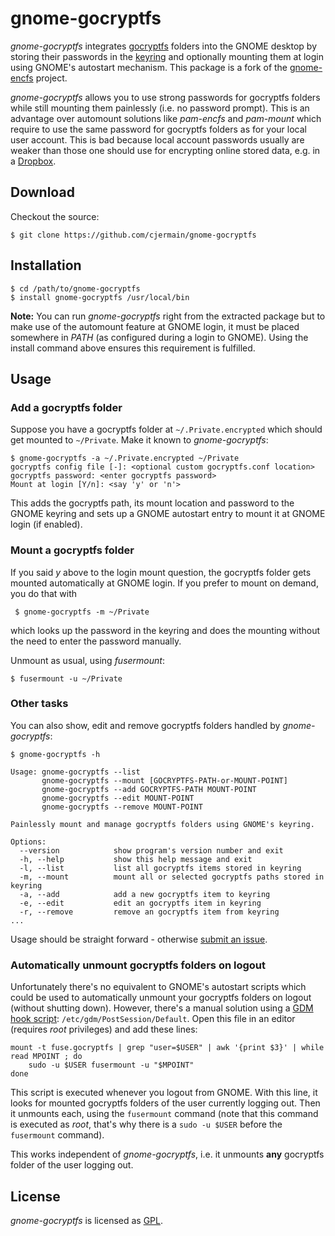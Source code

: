 gnome-gocryptfs
===============

*gnome-gocryptfs* integrates [gocryptfs][cfs] folders into the GNOME desktop by storing
their passwords in the [keyring][gkr] and optionally mounting them at login
using GNOME's autostart mechanism. This package is a fork of the [gnome-encfs][gef]
project.

*gnome-gocryptfs* allows you to use strong passwords for gocryptfs folders while still
mounting them painlessly (i.e. no password prompt).  This is an advantage over
automount solutions like *pam-encfs* and *pam-mount* which require to use the
same password for gocryptfs folders as for your local user account. This is bad
because local account passwords usually are weaker than those one should use
for encrypting online stored data, e.g. in a [Dropbox][dbx].

Download
--------

Checkout the source:

    $ git clone https://github.com/cjermain/gnome-gocryptfs

Installation
------------

    $ cd /path/to/gnome-gocryptfs
    $ install gnome-gocryptfs /usr/local/bin

**Note:** You can run *gnome-gocryptfs* right from the extracted package but to
make use of the automount feature at GNOME login, it must be placed somewhere
in *PATH* (as configured during a login to GNOME). Using the install command
above ensures this requirement is fulfilled.

Usage
-----

### Add a gocryptfs folder

Suppose you have a gocryptfs folder at `~/.Private.encrypted` which should get
mounted to `~/Private`. Make it known to *gnome-gocryptfs*:

    $ gnome-gocryptfs -a ~/.Private.encrypted ~/Private
    gocryptfs config file [-]: <optional custom gocryptfs.conf location>
    gocryptfs password: <enter gocryptfs password>
    Mount at login [Y/n]: <say 'y' or 'n'>

This adds the gocryptfs path, its mount location and password to the GNOME keyring
and sets up a GNOME autostart entry to mount it at GNOME login (if enabled).

### Mount a gocryptfs folder

If you said *y* above to the login mount question, the gocryptfs folder gets
mounted automatically at GNOME login. If you prefer to mount on demand, you do
that with

     $ gnome-gocryptfs -m ~/Private

which looks up the password in the keyring and does the mounting without
the need to enter the password manually.

Unmount as usual, using *fusermount*:

    $ fusermount -u ~/Private

### Other tasks

You can also  show, edit and remove gocryptfs folders handled by *gnome-gocryptfs*:

    $ gnome-gocryptfs -h

    Usage: gnome-gocryptfs --list
           gnome-gocryptfs --mount [GOCRYPTFS-PATH-or-MOUNT-POINT]
           gnome-gocryptfs --add GOCRYPTFS-PATH MOUNT-POINT
           gnome-gocryptfs --edit MOUNT-POINT
           gnome-gocryptfs --remove MOUNT-POINT

    Painlessly mount and manage gocryptfs folders using GNOME's keyring.

    Options:
      --version            show program's version number and exit
      -h, --help           show this help message and exit
      -l, --list           list all gocryptfs items stored in keyring
      -m, --mount          mount all or selected gocryptfs paths stored in keyring
      -a, --add            add a new gocryptfs item to keyring
      -e, --edit           edit an gocryptfs item in keyring
      -r, --remove         remove an gocryptfs item from keyring
    ...

Usage should be straight forward - otherwise [submit an issue][itr].

### Automatically unmount gocryptfs folders on logout

Unfortunately there's no equivalent to GNOME's autostart scripts which could be
used to automatically unmount your gocryptfs folders on logout (without shutting
down). However, there's a manual solution using a [GDM hook script][gdm]:
`/etc/gdm/PostSession/Default`. Open this file in an editor (requires *root*
privileges) and add these lines:

    mount -t fuse.gocryptfs | grep "user=$USER" | awk '{print $3}' | while read MPOINT ; do
        sudo -u $USER fusermount -u "$MPOINT"
    done

This script is executed whenever you logout from GNOME. With this line, it
looks for mounted gocryptfs folders of the user currently logging out. Then it
unmounts each, using the `fusermount` command (note that this command is
executed as *root*, that's why there is a `sudo -u $USER` before the
`fusermount` command).

This works independent of *gnome-gocryptfs*, i.e. it unmounts **any** gocryptfs folder
of the user logging out.

License
-------

*gnome-gocryptfs* is licensed as [GPL][gpl].

[gef]: https://hg.sr.ht/~obensonne/gnome-encfs
[dbx]: http://dropbox.com
[cfs]: https://nuetzlich.net/gocryptfs/
[gdm]: http://library.gnome.org/admin/gdm/stable/configuration.html
[gkr]: http://live.gnome.org/GnomeKeyring
[gpl]: http://www.gnu.org/licenses/gpl.html
[itr]: https://github.com/cjermain/gnome-gocryptfs/issues

